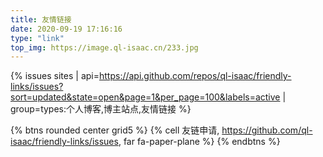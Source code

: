 ```yaml
---
title: 友情链接
date: 2020-09-19 17:16:16
type: "link"
top_img: https://image.ql-isaac.cn/233.jpg
---
```


{% issues sites | api=https://api.github.com/repos/ql-isaac/friendly-links/issues?sort=updated&state=open&page=1&per_page=100&labels=active | group=types:个人博客,博主站点,友情链接 %}

{% btns rounded center grid5 %}
{% cell 友链申请, https://github.com/ql-isaac/friendly-links/issues, far fa-paper-plane %}
{% endbtns %}